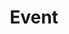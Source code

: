 ---
title: Event
event_title: 월례 청년집회
event_date: 
event_date_end:
event_time: 오전 10:00 - 오후 2:00
event_location: 플러싱 모임
---